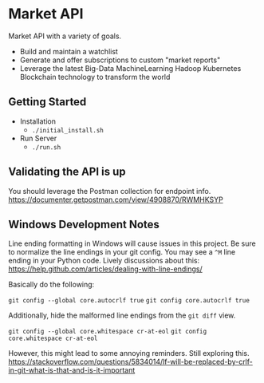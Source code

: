 # Market API
Market API with a variety of goals.

- Build and maintain a watchlist
- Generate and offer subscriptions to custom "market reports"
- Leverage the latest Big-Data MachineLearning Hadoop Kubernetes Blockchain technology to transform the world


## Getting Started
- Installation
  - `./initial_install.sh`
- Run Server
  - `./run.sh`

## Validating the API is up
You should leverage the Postman collection for endpoint info.
https://documenter.getpostman.com/view/4908870/RWMHKSYP

## Windows Development Notes
Line ending formatting in Windows will cause issues in this project. Be sure to normalize the line endings in your git config. You may see a `^M` line ending in your Python code. Lively discussions about this:
https://help.github.com/articles/dealing-with-line-endings/

Basically do the following:

`git config --global core.autocrlf true`
`git config core.autocrlf true`

Additionally, hide the malformed line endings from the `git diff` view.

`git config --global core.whitespace cr-at-eol`
`git config core.whitespace cr-at-eol`

However, this might lead to some annoying reminders. Still exploring this.
https://stackoverflow.com/questions/5834014/lf-will-be-replaced-by-crlf-in-git-what-is-that-and-is-it-important
